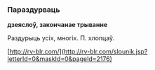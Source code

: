 ### Параздурваць
**дзеяслоў, закончанае трыванне**

Раздурыць усіх, многіх. П. хлопцаў.

<a rel="author">[http://rv-blr.com/](http://rv-blr.com/slounik.jsp?letterId=0&maskId=0&pageId=2176)</a>
